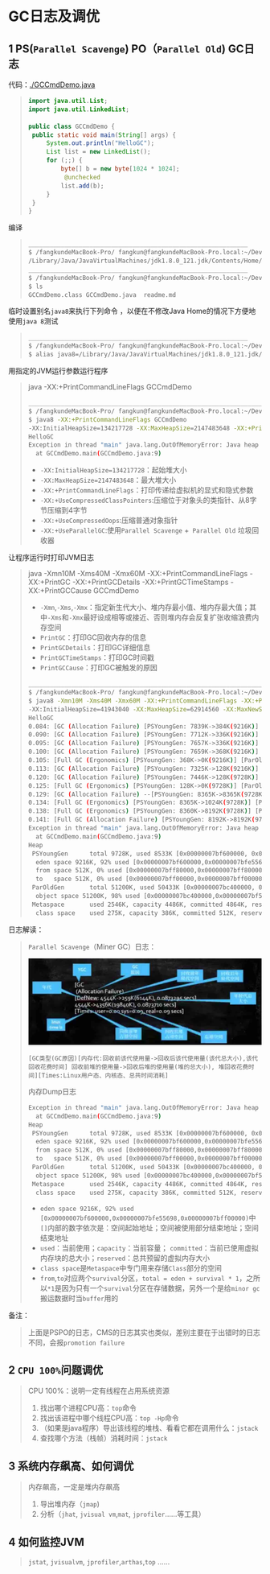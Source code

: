 # GC日志及调优

## 1 PS(`Parallel Scavenge`) PO（`Parallel Old`) GC日志

代码：[./GCCmdDemo.java](./GCCmdDemo.java)

> ~~~java
> import java.util.List;
> import java.util.LinkedList;
> 
> public class GCCmdDemo {
>  public static void main(String[] args) {
>      System.out.println("HelloGC");
>      List list = new LinkedList();
>      for (;;) {
>          byte[] b = new byte[1024 * 1024];
>        	@unchecked
>          list.add(b);
>      }
>  }
> }
> ~~~

编译

> ~~~bash
> _____________________________________________________________
> $ /fangkundeMacBook-Pro/ fangkun@fangkundeMacBook-Pro.local:~/Dev/git/java_proj_ref/490_jvm/05_gc/
> /Library/Java/JavaVirtualMachines/jdk1.8.0_121.jdk/Contents/Home/bin/javac -Xlint:unchecked GCCmdDemo.java
> _____________________________________________________________
> $ /fangkundeMacBook-Pro/ fangkun@fangkundeMacBook-Pro.local:~/Dev/git/java_proj_ref/490_jvm/05_gc/
> $ ls
> GCCmdDemo.class GCCmdDemo.java  readme.md
> ~~~

临时设置别名`java8`来执行下列命令 ，以便在不修改Java Home的情况下方便地使用`java 8`测试

> ~~~bash
> _____________________________________________________________
> $ /fangkundeMacBook-Pro/ fangkun@fangkundeMacBook-Pro.local:~/Dev/git/java_proj_ref/490_jvm/05_gc/
> $ alias java8=/Library/Java/JavaVirtualMachines/jdk1.8.0_121.jdk/Contents/Home/bin/java
> ~~~

用指定的JVM运行参数运行程序

> java -XX:+PrintCommandLineFlags GCCmdDemo
>
> ~~~bash
> __________________________________________________________________
> $ /fangkundeMacBook-Pro/ fangkun@fangkundeMacBook-Pro.local:~/Dev/git/java_proj_ref/490_jvm/05_gc/
> $ java8 -XX:+PrintCommandLineFlags GCCmdDemo
> -XX:InitialHeapSize=134217728 -XX:MaxHeapSize=2147483648 -XX:+PrintCommandLineFlags -XX:+UseCompressedClassPointers -XX:+UseCompressedOops -XX:+UseParallelGC
> HelloGC
> Exception in thread "main" java.lang.OutOfMemoryError: Java heap space
> 	at GCCmdDemo.main(GCCmdDemo.java:9)
> ~~~
>
> * `-XX:InitialHeapSize=134217728`：起始堆大小
> * `-XX:MaxHeapSize=2147483648`：最大堆大小
> * `-XX:+PrintCommandLineFlags`：打印传递给虚拟机的显式和隐式参数
> * `-XX:+UseCompressedClassPointers`:压缩位于对象头的类指针、从8字节压缩到4字节
> * `-XX:+UseCompressedOops`:压缩普通对象指针
> * `-XX:+UseParallelGC`:使用`Parallel Scavenge` +` Parallel Old` 垃圾回收器
>

让程序运行时打印JVM日志

> java -Xmn10M -Xms40M -Xmx60M -XX:+PrintCommandLineFlags -XX:+PrintGC -XX:+PrintGCDetails -XX:+PrintGCTimeStamps -XX:+PrintGCCause GCCmdDemo
>
> * `-Xmn`,`-Xms`,`-Xmx`：指定新生代大小、堆内存最小值、堆内存最大值；其中`-Xms`和`-Xmx`最好设成相等或接近、否则堆内存会反复扩张收缩浪费内存空间
> * `PrintGC`：打印GC回收内存的信息
> * `PrintGCDetails`：打印GC详细信息
> * `PrintGCTimeStamps`：打印GC时间戳
> * `PrintGCCause`：打印GC被触发的原因
>
> ~~~bash
> __________________________________________________________________
> $ /fangkundeMacBook-Pro/ fangkun@fangkundeMacBook-Pro.local:~/Dev/git/java_proj_ref/490_jvm/05_gc/
> $ java8 -Xmn10M -Xms40M -Xmx60M -XX:+PrintCommandLineFlags -XX:+PrintGC -XX:+PrintGCDetails -XX:+PrintGCTimeStamps -XX:+PrintGCCause GCCmdDemo
> -XX:InitialHeapSize=41943040 -XX:MaxHeapSize=62914560 -XX:MaxNewSize=10485760 -XX:NewSize=10485760 -XX:+PrintCommandLineFlags -XX:+PrintGC -XX:+PrintGCCause -XX:+PrintGCDetails -XX:+PrintGCTimeStamps -XX:+UseCompressedClassPointers -XX:+UseCompressedOops -XX:+UseParallelGC
> HelloGC
> 0.084: [GC (Allocation Failure) [PSYoungGen: 7839K->384K(9216K)] 7839K->7560K(39936K), 0.0055741 secs] [Times: user=0.01 sys=0.01, real=0.01 secs]
> 0.090: [GC (Allocation Failure) [PSYoungGen: 7712K->336K(9216K)] 14888K->14680K(39936K), 0.0036271 secs] [Times: user=0.01 sys=0.00, real=0.01 secs]
> 0.095: [GC (Allocation Failure) [PSYoungGen: 7657K->336K(9216K)] 22001K->21848K(39936K), 0.0039213 secs] [Times: user=0.00 sys=0.01, real=0.00 secs]
> 0.100: [GC (Allocation Failure) [PSYoungGen: 7659K->368K(9216K)] 29172K->29048K(39936K), 0.0050667 secs] [Times: user=0.00 sys=0.00, real=0.01 secs]
> 0.105: [Full GC (Ergonomics) [PSYoungGen: 368K->0K(9216K)] [ParOldGen: 28680K->28940K(45568K)] 29048K->28940K(54784K), [Metaspace: 2515K->2515K(1056768K)], 0.0072645 secs] [Times: user=0.02 sys=0.01, real=0.00 secs]
> 0.113: [GC (Allocation Failure) [PSYoungGen: 7325K->128K(9216K)] 36265K->36236K(54784K), 0.0055329 secs] [Times: user=0.01 sys=0.00, real=0.01 secs]
> 0.120: [GC (Allocation Failure) [PSYoungGen: 7446K->128K(9728K)] 43555K->43404K(55296K), 0.0047033 secs] [Times: user=0.01 sys=0.01, real=0.01 secs]
> 0.125: [Full GC (Ergonomics) [PSYoungGen: 128K->0K(9728K)] [ParOldGen: 43276K->43277K(51200K)] 43404K->43277K(60928K), [Metaspace: 2515K->2515K(1056768K)], 0.0028382 secs] [Times: user=0.00 sys=0.00, real=0.00 secs]
> 0.129: [GC (Allocation Failure) --[PSYoungGen: 8365K->8365K(9728K)] 51642K->58810K(60928K), 0.0043126 secs] [Times: user=0.01 sys=0.00, real=0.01 secs]
> 0.134: [Full GC (Ergonomics) [PSYoungGen: 8365K->1024K(9728K)] [ParOldGen: 50445K->50445K(51200K)] 58810K->51469K(60928K), [Metaspace: 2515K->2515K(1056768K)], 0.0029302 secs] [Times: user=0.01 sys=0.00, real=0.00 secs]
> 0.138: [Full GC (Ergonomics) [PSYoungGen: 8360K->8192K(9728K)] [ParOldGen: 50445K->50445K(51200K)] 58805K->58637K(60928K), [Metaspace: 2515K->2515K(1056768K)], 0.0031193 secs] [Times: user=0.00 sys=0.00, real=0.00 secs]
> 0.141: [Full GC (Allocation Failure) [PSYoungGen: 8192K->8192K(9728K)] [ParOldGen: 50445K->50433K(51200K)] 58637K->58626K(60928K), [Metaspace: 2515K->2515K(1056768K)], 0.0081275 secs] [Times: user=0.02 sys=0.00, real=0.01 secs]
> Exception in thread "main" java.lang.OutOfMemoryError: Java heap space
> 	at GCCmdDemo.main(GCCmdDemo.java:9)
> Heap
>  PSYoungGen      total 9728K, used 8533K [0x00000007bf600000, 0x00000007c0000000, 0x00000007c0000000)
>   eden space 9216K, 92% used [0x00000007bf600000,0x00000007bfe55698,0x00000007bff00000)
>   from space 512K, 0% used [0x00000007bff80000,0x00000007bff80000,0x00000007c0000000)
>   to   space 512K, 0% used [0x00000007bff00000,0x00000007bff00000,0x00000007bff80000)
>  ParOldGen       total 51200K, used 50433K [0x00000007bc400000, 0x00000007bf600000, 0x00000007bf600000)
>   object space 51200K, 98% used [0x00000007bc400000,0x00000007bf540648,0x00000007bf600000)
>  Metaspace       used 2546K, capacity 4486K, committed 4864K, reserved 1056768K
>   class space    used 275K, capacity 386K, committed 512K, reserved 1048576K
> ~~~
>

日志解读：

> `Parallel Scavenge`（Miner GC）日志：
>
> ![](https://raw.githubusercontent.com/kenfang119/pics/main/490_jvm/jvm_ps_gc_log.jpg)
>
> `[GC类型(GC原因)[内存代:回收前该代使用量->回收后该代使用量(该代总大小),该代回收花费时间] 回收前堆的使用量->回收后堆的使用量(堆的总大小), 堆回收花费时间][Times:Linux用户态、内核态、总共时间消耗]`
>
> 内存Dump日志
>
> ~~~bash
> Exception in thread "main" java.lang.OutOfMemoryError: Java heap space
> 	at GCCmdDemo.main(GCCmdDemo.java:9)
> Heap
>  PSYoungGen      total 9728K, used 8533K [0x00000007bf600000, 0x00000007c0000000, 0x00000007c0000000)
>   eden space 9216K, 92% used [0x00000007bf600000,0x00000007bfe55698,0x00000007bff00000)
>   from space 512K, 0% used [0x00000007bff80000,0x00000007bff80000,0x00000007c0000000)
>   to   space 512K, 0% used [0x00000007bff00000,0x00000007bff00000,0x00000007bff80000)
>  ParOldGen       total 51200K, used 50433K [0x00000007bc400000, 0x00000007bf600000, 0x00000007bf600000)
>   object space 51200K, 98% used [0x00000007bc400000,0x00000007bf540648,0x00000007bf600000)
>  Metaspace       used 2546K, capacity 4486K, committed 4864K, reserved 1056768K
>   class space    used 275K, capacity 386K, committed 512K, reserved 1048576K
> ~~~
>
> * `eden space 9216K, 92% used [0x00000007bf600000,0x00000007bfe55698,0x00000007bff00000)`中`[]`内部的数字依次是：空间起始地址；空间被使用部分结束地址；空间结束地址
> * `used`：当前使用；`capacity`：当前容量； `committed`：当前已使用虚拟内存块的总大小；`reserved`：总共预留的虚拟内存大小
> * `class space`是`Metaspace`中专门用来存储`Class`部分的空间
> * `from`,`to`对应两个`survival`分区，`total = eden + survival * 1`，之所以`*1`是因为只有一个`survival`分区在存储数据，另外一个是给`minor gc`搬运数据时当`buffer`用的
>

备注：

> 上面是PSPO的日志，CMS的日志其实也类似，差别主要在于出错时的日志不同，会报`promotion failure`

## 2 `CPU 100%`问题调优

> CPU 100%：说明一定有线程在占用系统资源
>
> 1. 找出哪个进程CPU高：`top`命令
> 2. 找出该进程中哪个线程CPU高：`top -Hp`命令
> 3. （如果是java程序）导出该线程的堆栈、看看它都在调用什么：`jstack`
> 4. 查找哪个方法（栈帧）消耗时间：`jstack`



## 3 系统内存飙高、如何调优 

> 内存飙高，一定是堆内存飙高
>
> 1. 导出堆内存（`jmap`)
> 2. 分析（`jhat`, `jvisual vm`,`mat`, `jprofiler`……等工具）

## 4 如何监控JVM

> `jstat`, `jvisualvm`, `jprofiler`,`arthas`,`top` ……
